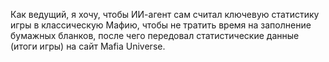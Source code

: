 Как ведущий, я хочу, чтобы ИИ-агент сам считал ключевую статистику игры в классическую Мафию, чтобы не тратить время на заполнение бумажных бланков, после чего передовал статистические данные (итоги игры) на сайт Mafia Universe.  
